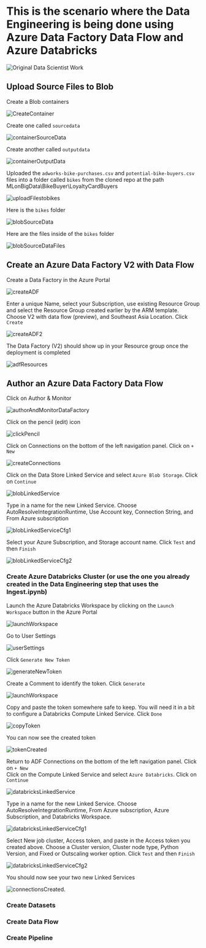 # This is the scenario where the Data Engineering is being done using Azure Data Factory Data Flow and Azure Databricks

![Original Data Scientist Work](https://raw.githubusercontent.com/DataSnowman/MLonBigData/master/images/deWithAzureDataFactoryDF.png)

## Upload Source Files to Blob

Create a Blob containers

![CreateContainer](https://raw.githubusercontent.com/DataSnowman/MLonBigData/master/images/createContainer.png)

Create one called `sourcedata`

![containerSourceData](https://raw.githubusercontent.com/DataSnowman/MLonBigData/master/images/containerSourceData.png)

Create another called `outputdata`

![containerOutputData](https://raw.githubusercontent.com/DataSnowman/MLonBigData/master/images/containerOutputData.png)

Uploaded the `adworks-bike-purchases.csv` and `potential-bike-buyers.csv` files into a folder called `bikes` from the cloned repo at the path MLonBigData\BikeBuyer\LoyaltyCardBuyers

![uploadFilestobikes](https://raw.githubusercontent.com/DataSnowman/MLonBigData/master/images/uploadFilestobikes.png)

Here is the `bikes` folder

![blobSourceData](https://raw.githubusercontent.com/DataSnowman/MLonBigData/master/images/blobSourceData.png)

Here are the files inside of the `bikes` folder

![blobSourceDataFiles](https://raw.githubusercontent.com/DataSnowman/MLonBigData/master/images/blobSourceDataFiles.png)

## Create an Azure Data Factory V2 with Data Flow

Create a Data Factory in the Azure Portal

![createADF](https://raw.githubusercontent.com/DataSnowman/MLonBigData/master/images/createADF.png)

Enter a unique Name, select your Subscription, use existing Resource Group and select the Resource Group created earlier by the ARM template.  Choose V2 with data flow (preview), and Southeast Asia Location.  Click `Create`

![createADF2](https://raw.githubusercontent.com/DataSnowman/MLonBigData/master/images/createADF2.png)

The Data Factory (V2) should show up in your Resource group once the deployment is completed

![adfResources](https://raw.githubusercontent.com/DataSnowman/MLonBigData/master/images/adfResources.png)


## Author an Azure Data Factory Data Flow

Click on Author & Monitor

![authorAndMonitorDataFactory](https://raw.githubusercontent.com/DataSnowman/MLonBigData/master/images/authorAndMonitorDataFactory.png)

Click on the pencil (edit) icon

![clickPencil](https://raw.githubusercontent.com/DataSnowman/MLonBigData/master/images/clickPencil.png)

Click on Connections on the bottom of the left navigation panel.  Click on `+ New`

![createConnections](https://raw.githubusercontent.com/DataSnowman/MLonBigData/master/images/createConnections.png)

Click on the Data Store Linked Service and select `Azure Blob Storage`.  Click on `Continue`

![blobLinkedService](https://raw.githubusercontent.com/DataSnowman/MLonBigData/master/images/blobLinkedService.png)

Type in a name for the new Linked Service.  Choose AutoResolveIntegrationRuntime, Use Account key, Connection String, and From Azure subscription

![blobLinkedServiceCfg1](https://raw.githubusercontent.com/DataSnowman/MLonBigData/master/images/blobLinkedServiceCfg1.png)

Select your Azure Subscription, and Storage account name.  Click `Test` and then `Finish`

![blobLinkedServiceCfg2](https://raw.githubusercontent.com/DataSnowman/MLonBigData/master/images/blobLinkedServiceCfg2.png)

### Create Azure Databricks Cluster (or use the one you already created in the Data Engineering step that uses the Ingest.ipynb)

Launch the Azure Databricks Workspace by clicking on the `Launch Workspace` button in the Azure Portal

![launchWorkspace](https://raw.githubusercontent.com/DataSnowman/MLonBigData/master/images/launchWorkspace.png)

Go to User Settings

![userSettings](https://raw.githubusercontent.com/DataSnowman/MLonBigData/master/images/userSettings.png)

Click `Generate New Token`

![generateNewToken](https://raw.githubusercontent.com/DataSnowman/MLonBigData/master/images/generateNewToken.png)

Create a Comment to identify the token.  Click `Generate`

![launchWorkspace](https://raw.githubusercontent.com/DataSnowman/MLonBigData/master/images/generateNewTokenDialog.png)

Copy and paste the token somewhere safe to keep.  You will need it in a bit to configure a Databricks Compute Linked Service.  Click `Done`

![copyToken](https://raw.githubusercontent.com/DataSnowman/MLonBigData/master/images/copyToken.png)

You can now see the created token

![tokenCreated](https://raw.githubusercontent.com/DataSnowman/MLonBigData/master/images/tokenCreated.png)

Return to ADF Connections on the bottom of the left navigation panel.  Click on `+ New`  
Click on the Compute Linked Service and select `Azure Databricks`.  Click on `Continue`

![databricksLinkedService](https://raw.githubusercontent.com/DataSnowman/MLonBigData/master/images/databricksLinkedService.png)

Type in a name for the new Linked Service.  Choose AutoResolveIntegrationRuntime, From Azure subscription, Azure Subscription, and Databricks Workspace.

![databricksLinkedServiceCfg1](https://raw.githubusercontent.com/DataSnowman/MLonBigData/master/images/databricksLinkedServiceCfg1.png)

Select New job cluster, Access token, and paste in the Access token you created above.  Choose a Cluster version, Cluster node type, Python Version, and Fixed or Outscaling worker option. Click `Test` and then `Finish`

![databricksLinkedServiceCfg2](https://raw.githubusercontent.com/DataSnowman/MLonBigData/master/images/databricksLinkedServiceCfg2.png)

You should now see your two new Linked Services

![connectionsCreated.](https://raw.githubusercontent.com/DataSnowman/MLonBigData/master/images/connectionsCreated.png)

### Create Datasets

### Create Data Flow

### Create Pipeline